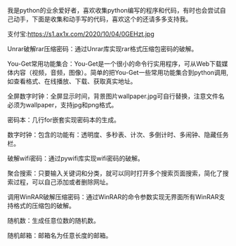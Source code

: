 我是python的业余爱好者，喜欢收集python编写的程序和代码，有时也会尝试自己动手，下面是收集和动手写的代码，喜欢这个的还请多多支持我。

支付宝:https://s1.ax1x.com/2020/10/04/0GEHzt.jpg

Unrar破解rar压缩密码：通过Unrar库实现rar格式压缩包密码的破解。

You-Get常用功能集合：You-Get是一个很小的命令行实用程序，可从Web下载媒体内容（视频，音频，图像）。简单的把You-Get一些常用功能集合到python调用,如查看格式、在线播放、下载、获取真实地址。

全屏数字时钟：全屏显示时间，背景图片wallpaper.jpg可自行替换，注意文件名必须为wallpaper，支持jpg和png格式。

密码本：几行for嵌套实现密码本的生成。

数字时钟：包含的功能有：透明度、多秒表、计次、多倒计时、多闹钟、隐藏任务栏。

破解wifi密码：通过pywifi库实现wifi密码的破解。

聚合搜索：只要输入关键词和分类，就可以同时打开多个搜索页面搜索，简化了搜索过程，可以自己添加或者删除网址。

调用WinRAR破解压缩密码：通过WinRAR的命令参数实现无界面所有WinRAR支持格式的压缩包的破解。

随机数：生成任意位数的随机数。

随机邮箱：邮箱名为任意长度的邮箱。
